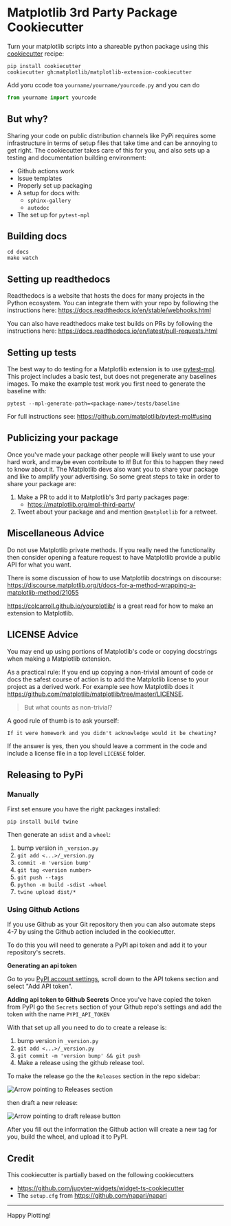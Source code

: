 # Matplotlib 3rd Party Package Cookiecutter

Turn your matplotlib scripts into a shareable python package using this 
[cookiecutter](https://cookiecutter.readthedocs.io/en/1.7.2/) recipe:

```
pip install cookiecutter
cookiecutter gh:matplotlib/matplotlib-extension-cookiecutter
```

Add yoru ccode toa `yourname/yourname/yourcode.py` and you can do 
```python 
from yourname import yourcode
```

## But why?

Sharing your code on public distribution channels like PyPi requires some infrastructure in terms of setup files that take time and can be annoying to get right. The cookiecutter takes care of this for you, and also sets up a testing and documentation building environment:

- Github actions work
- Issue templates
- Properly set up packaging 
- A setup for docs with:
    - `sphinx-gallery`
    - `autodoc`
- The set up for `pytest-mpl`


## Building docs
```
cd docs
make watch
```

## Setting up readthedocs

Readthedocs is a website that hosts the docs for many projects in the Python ecosystem. You can integrate them with your repo by following the instructions here: https://docs.readthedocs.io/en/stable/webhooks.html

You can also have readthedocs make test builds on PRs by following the instructions here: https://docs.readthedocs.io/en/latest/pull-requests.html
## Setting up tests

The best way to do testing for a Matplotlib extension is to use [pytest-mpl](https://github.com/matplotlib/pytest-mpl#about). This project includes a basic test, but does not pregenerate any baselines images. To make the example test work you first need to generate the baseline with:

```
pytest --mpl-generate-path=<package-name>/tests/baseline
```

For full instructions see: https://github.com/matplotlib/pytest-mpl#using

## Publicizing your package

Once you've made your package other people will likely want to use your hard work, and maybe even contribute to it! But for this to happen they need to know about it. The Matplotlib devs also want you to share your package and like to amplify your advertising. So some great steps to take in order to share your package are:

1. Make a PR to add it to Matplotlib's 3rd party packages page:
   - https://matplotlib.org/mpl-third-party/
2. Tweet about your package and and mention `@matplotlib` for a retweet.


## Miscellaneous Advice

Do not use Matplotlib private methods. If you really need the functionality then consider opening a feature request to have Matplotlib provide a public API for what you want.

There is some discussion of how to use Matplotlib docstrings on discourse: https://discourse.matplotlib.org/t/docs-for-a-method-wrapping-a-matplotlib-method/21055

https://colcarroll.github.io/yourplotlib/ is a great read for how to make an extension to Matplotlib.

## LICENSE Advice

You may end up using portions of Matplotlib's code or copying docstrings when making a Matplotlib extension.

As a practical rule: If you end up copying a non-trivial amount of code or docs the safest course of action is to add the Matplotlib license to your project as a derived work. For example see how Matplotlib does it https://github.com/matplotlib/matplotlib/tree/master/LICENSE.

> But what counts as non-trivial?


A good rule of thumb is to ask yourself:

    If it were homework and you didn't acknowledge would it be cheating?

If the answer is yes, then you should leave a comment in the code and include a license file in a top level `LICENSE` folder.




## Releasing to PyPi
### Manually
First set ensure you have the right packages installed:
```
pip install build twine
```

Then generate an `sdist` and a `wheel`:

1. bump version in `_version.py`
2. `git add <...>/_version.py`
3. `commit -m 'version bump'`
4. `git tag <version number>`
5. `git push --tags`
6. `python -m build -sdist -wheel`
7. `twine upload dist/*`



### Using Github Actions
If you use Github as your Git repository then you can also automate steps 4-7 by using the Github action included in the cookiecutter. 

To do this you will need to generate a PyPI api token and add it to your repository's secrets.

**Generating an api token**

Go to you [PyPI account settings](https://pypi.org/manage/account/), scroll down to the API tokens section and select "Add API token".

**Adding api token to Github Secrets**
Once you've have copied the token from PyPI go the `Secrets` section of your Github repo's settings and add the token with the name `PYPI_API_TOKEN`


With that set up all you need to do to create a release is:
1. bump version in `_version.py`
2. `git add <...>/_version.py`
3. `git commit -m 'version bump' && git push`
4. Make a release using the github release tool.

To make the release go the the `Releases` section in the repo sidebar:

![Arrow pointing to Releases section](imgs/releases1.png)

then draft a new release:

![Arrow pointing to draft release button](imgs/releases2.png)

After you fill out the information the Github action will create a new tag for you, build the wheel, and upload it to PyPI.



## Credit

This cookiecutter is partially based on the following cookiecutters
- https://github.com/jupyter-widgets/widget-ts-cookiecutter
- The `setup.cfg` from https://github.com/napari/napari

----
Happy Plotting!
